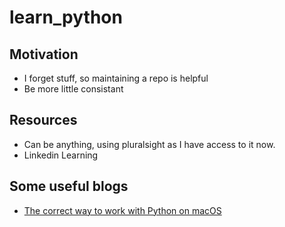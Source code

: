 # learn_python

## Motivation
- I forget stuff, so maintaining a repo is helpful
- Be more little consistant

## Resources
- Can be anything, using pluralsight as I have access to it now.
- Linkedin Learning

## Some useful blogs
- [The correct way to work with Python on macOS](https://aviaryan.com/blog/python-mac-setup)